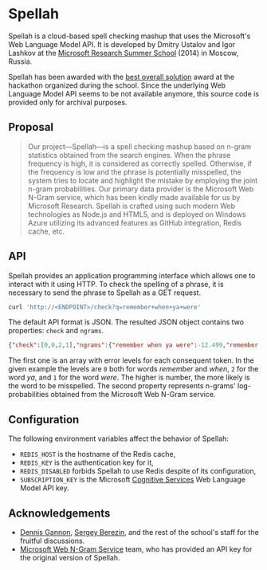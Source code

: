 Spellah
=======

Spellah is a cloud-based spell checking mashup that uses the Microsoft's Web Language Model API. It is developed by Dmitry Ustalov and Igor Lashkov at the [Microsoft Research Summer School](http://web.archive.org/web/20140328010258/http://cloud2014.cs.msu.ru/en) (2014) in Moscow, Russia.

Spellah has been awarded with the [best overall solution](https://www.microsoft.com/en-us/research/blog/summer-school-in-russia-explores-research-in-the-cloud/) award at the hackathon organized during the school. Since the underlying Web Language Model API seems to be not available anymore, this source code is provided only for archival purposes.

## Proposal

> Our project—Spellah—is a spell checking mashup based on n-gram statistics obtained from the search engines. When the phrase frequency is high, it is considered as correctly spelled. Otherwise, if the frequency is low and the phrase is potentially misspelled, the system tries to locate and highlight the mistake by employing the joint n-gram probabilities. Our primary data provider is the Microsoft Web N-Gram service, which has been kindly made available for us by Microsoft Research. Spellah is crafted using such modern Web technologies as Node.js and HTML5, and is deployed on Windows Azure utilizing its advanced features as GitHub integration, Redis cache, etc.

## API

Spellah provides an application programming interface which allows one to interact with it using HTTP. To check the spelling of a phrase, it is necessary to send the phrase to Spellah as a GET request.

```bash
curl 'http://<ENDPOINT>/check?q=remember+when+ya+were'
```

The default API format is JSON. The resulted JSON object contains two properties: `check` and `ngrams`.

```json
{"check":[0,0,2,1],"ngrams":{"remember when ya were":-12.499,"remember when ya":-9.831,"when ya were":-9.888,"remember when":-5.705,"when ya":-7.26,"ya were":-8.374,"remember":-3.896,"when":-3.004,"ya":-4.647,"were":-3.161}}
```

The first one is an array with error levels for each consequent token. In the given example the levels are `0` both for words *remember* and *when*, `2` for the word *ya*, and `1` for the word *were*. The higher is number, the more likely is the word to be misspelled. The second property represents n-grams' log-probabilities obtained from the Microsoft Web N-Gram service.

## Configuration

The following environment variables affect the behavior of Spellah:

* `REDIS_HOST` is the hostname of the Redis cache,
* `REDIS_KEY` is the authentication key for it,
* `REDIS_DISABLED` forbids Spellah to use Redis despite of its configuration,
* `SUBSCRIPTION_KEY` is the Microsoft [Cognitive Services](https://www.microsoft.com/cognitive-services/en-us/) Web Language Model API key.

## Acknowledgements

* [Dennis Gannon](http://research.microsoft.com/en-us/people/degannon/), [Sergey Berezin](http://cs.msu.ru/persons/238), and the rest of the school's staff for the fruitful discussions.
* [Microsoft Web N-Gram Service](http://web.archive.org/web/20140721042149/http://weblm.research.microsoft.com/) team, who has provided an API key for the original version of Spellah.
